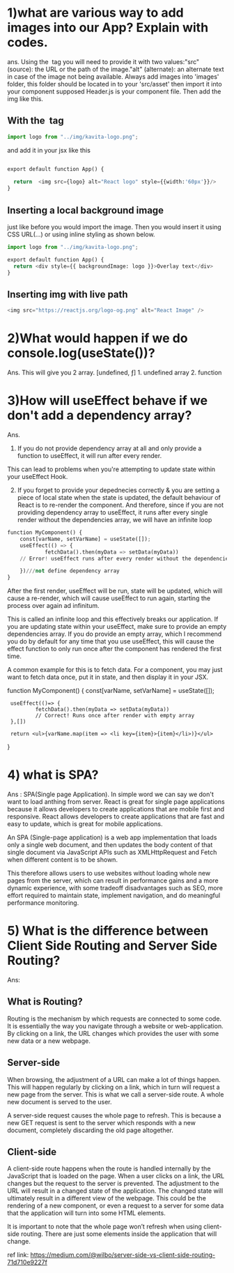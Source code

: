 # 1)what are various way to add images into our App? Explain with codes.
ans.
Using the <img/> tag you will need to provide it with two values:"src" (source): the URL or the path of the image."alt" (alternate): an alternate text in case of the image not being available.
Always add images into 'images' folder, this folder should be located in to your 'src/asset' then import it into your component
supposed Header.js is your component file. Then add the img like this.
## With the <img/> tag
```python
import logo from "../img/kavita-logo.png";
```
and add it in your jsx like this
```python

export default function App() {
  
  return  <img src={logo} alt="React logo" style={{width:'60px'}}/>
}    
```

## Inserting a local background image
just like before you would import the image. Then you would insert it using CSS URL(…) or using inline styling as shown below.
```python
import logo from "../img/kavita-logo.png";

export default function App() {
  return <div style={{ backgroundImage: logo }}>Overlay text</div>
}
```

## Inserting img with live path
```python
<img src="https://reactjs.org/logo-og.png" alt="React Image" />  
```

# 2)What would happen if we do console.log(useState())?
Ans. This will give you 2 array. [undefined, ƒ]
      1. undefined array
      2. function  

# 3)How will useEffect behave if we don't add a dependency array?
Ans. 
1) If you do not provide dependency array at all and only provide a function to useEffect, it will run after every render.

This can lead to problems when you're attempting to update state within your useEffect Hook.

2) If you forget to provide your depednecies correctly & you are setting a piece of local state when the state is updated, the default behaviour of React is to re-render the component. And therefore, since if you are not providing dependency array to useEffect, it runs after every single render without the dependencies array, we will have an infinite loop

```python
function MyComponent() {
    const[varName, setVarName] = useState([]);
    useEffect(() => {
            fetchData().then(myData => setData(myData))
    // Error! useEffect runs after every render without the dependencies array, causing infinite loop

    })///not define dependency array
}
```
After the first render, useEffect will be run, state will be updated, which will cause a re-render, which will cause useEffect to run again, starting the process over again ad infinitum.

This is called an infinite loop and this effectively breaks our application. If you are updating state within your useEffect, make sure to provide an empty dependencies array. If you do provide an empty array, which I recommend you do by default for any time that you use useEffect, this will cause the effect function to only run once after the component has rendered the first time.

A common example for this is to fetch data. For a component, you may just want to fetch data once, put it in state, and then display it in your JSX.

function MyComponent() {
     const[varName, setVarName] = useState([]); 

     useEffect(()=> {
             fetchData().then(myData => setData(myData))
             // Correct! Runs once after render with empty array
     },[])

     return <ul>{varName.map(item => <li key={item}>{item}</li>)}</ul>
}

# 4) what is SPA?
Ans : SPA(Single page Application). In simple word we can say we don't want to load anthing from server. React is great for single page applications because it allows developers to create applications that are mobile first and responsive. React allows developers to create applications that are fast and easy to update, which is great for mobile applications.

An SPA (Single-page application) is a web app implementation that loads only a single web document, and then updates the body content of that single document via JavaScript APIs such as XMLHttpRequest and Fetch when different content is to be shown.

This therefore allows users to use websites without loading whole new pages from the server, which can result in performance gains and a more dynamic experience, with some tradeoff disadvantages such as SEO, more effort required to maintain state, implement navigation, and do meaningful performance monitoring.

# 5) What is the difference between Client Side Routing and Server Side Routing?
Ans:
## What is Routing?
Routing is the mechanism by which requests are connected to some code. It is essentially the way you navigate through a website or web-application. By clicking on a link, the URL changes which provides the user with some new data or a new webpage.

## Server-side
When browsing, the adjustment of a URL can make a lot of things happen. This will happen regularly by clicking on a link, which in turn will request a new page from the server. This is what we call a server-side route. A whole new document is served to the user.

A server-side request causes the whole page to refresh. This is because a new GET request is sent to the server which responds with a new document, completely discarding the old page altogether.

## Client-side
A client-side route happens when the route is handled internally by the JavaScript that is loaded on the page. When a user clicks on a link, the URL changes but the request to the server is prevented. The adjustment to the URL will result in a changed state of the application. The changed state will ultimately result in a different view of the webpage. This could be the rendering of a new component, or even a request to a server for some data that the application will turn into some HTML elements.

It is important to note that the whole page won’t refresh when using client-side routing. There are just some elements inside the application that will change.

ref link: https://medium.com/@wilbo/server-side-vs-client-side-routing-71d710e9227f